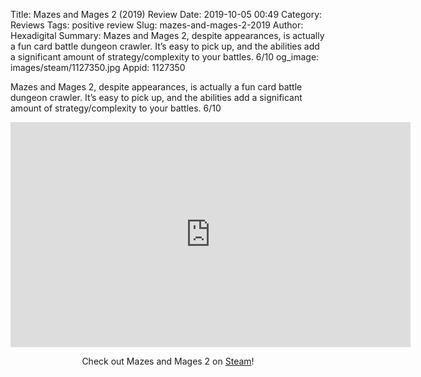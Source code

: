 Title: Mazes and Mages 2 (2019) Review
Date: 2019-10-05 00:49
Category: Reviews
Tags: positive review
Slug: mazes-and-mages-2-2019
Author: Hexadigital
Summary: Mazes and Mages 2, despite appearances, is actually a fun card battle dungeon crawler. It’s easy to pick up, and the abilities add a significant amount of strategy/complexity to your battles. 6/10
og_image: images/steam/1127350.jpg
Appid: 1127350

Mazes and Mages 2, despite appearances, is actually a fun card battle dungeon crawler. It’s easy to pick up, and the abilities add a significant amount of strategy/complexity to your battles. 6/10

<center><iframe src="https://www.youtube.com/embed/T7yaWm5cw90?feature=oembed" allow="accelerometer; autoplay; encrypted-media; gyroscope; picture-in-picture" width="640" height="360" frameborder="0"></iframe>

Check out Mazes and Mages 2 on [Steam](https://store.steampowered.com/app/1127350/?curator_clanid=34633900)!</center>
